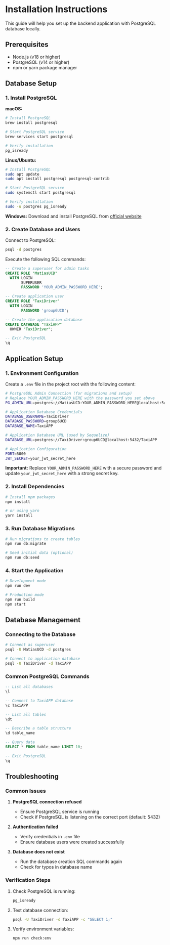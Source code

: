# Installation Instructions

This guide will help you set up the backend application with PostgreSQL database locally.

## Prerequisites

- Node.js (v18 or higher)
- PostgreSQL (v14 or higher)
- npm or yarn package manager

## Database Setup

### 1. Install PostgreSQL

**macOS:**
```bash
# Install PostgreSQL
brew install postgresql

# Start PostgreSQL service
brew services start postgresql

# Verify installation
pg_isready
```

**Linux/Ubuntu:**
```bash
# Install PostgreSQL
sudo apt update
sudo apt install postgresql postgresql-contrib

# Start PostgreSQL service
sudo systemctl start postgresql

# Verify installation
sudo -u postgres pg_isready
```

**Windows:**
Download and install PostgreSQL from [official website](https://www.postgresql.org/download/windows/)

### 2. Create Database and Users

Connect to PostgreSQL:
```bash
psql -d postgres
```

Execute the following SQL commands:
```sql
-- Create a superuser for admin tasks
CREATE ROLE "MatiasUCD"
  WITH LOGIN
       SUPERUSER
       PASSWORD 'YOUR_ADMIN_PASSWORD_HERE';

-- Create application user
CREATE ROLE "TaxiDriver"
  WITH LOGIN
       PASSWORD 'group6UCD';

-- Create the application database
CREATE DATABASE "TaxiAPP"
  OWNER "TaxiDriver";

-- Exit PostgreSQL
\q
```

## Application Setup

### 1. Environment Configuration

Create a `.env` file in the project root with the following content:

```bash
# PostgreSQL Admin Connection (for migrations and setup)
# Replace YOUR_ADMIN_PASSWORD_HERE with the password you set above
PG_ADMIN_URL=postgres://MatiasUCD:YOUR_ADMIN_PASSWORD_HERE@localhost:5432/postgres

# Application Database Credentials
DATABASE_USERNAME=TaxiDriver
DATABASE_PASSWORD=group6UCD
DATABASE_NAME=TaxiAPP

# Application Database URL (used by Sequelize)
DATABASE_URL=postgres://TaxiDriver:group6UCD@localhost:5432/TaxiAPP

# Application Configuration
PORT=5000
JWT_SECRET=your_jwt_secret_here
```

**Important:** Replace `YOUR_ADMIN_PASSWORD_HERE` with a secure password and update `your_jwt_secret_here` with a strong secret key.

### 2. Install Dependencies

```bash
# Install npm packages
npm install

# or using yarn
yarn install
```

### 3. Run Database Migrations

```bash
# Run migrations to create tables
npm run db:migrate

# Seed initial data (optional)
npm run db:seed
```

### 4. Start the Application

```bash
# Development mode
npm run dev

# Production mode
npm run build
npm start
```

## Database Management

### Connecting to the Database

```bash
# Connect as superuser
psql -U MatiasUCD -d postgres

# Connect to application database
psql -U TaxiDriver -d TaxiAPP
```

### Common PostgreSQL Commands

```sql
-- List all databases
\l

-- Connect to TaxiAPP database
\c TaxiAPP

-- List all tables
\dt

-- Describe a table structure
\d table_name

-- Query data
SELECT * FROM table_name LIMIT 10;

-- Exit PostgreSQL
\q
```

## Troubleshooting

### Common Issues

1. **PostgreSQL connection refused**
   - Ensure PostgreSQL service is running
   - Check if PostgreSQL is listening on the correct port (default: 5432)

2. **Authentication failed**
   - Verify credentials in `.env` file
   - Ensure database users were created successfully

3. **Database does not exist**
   - Run the database creation SQL commands again
   - Check for typos in database name

### Verification Steps

1. Check PostgreSQL is running:
   ```bash
   pg_isready
   ```

2. Test database connection:
   ```bash
   psql -U TaxiDriver -d TaxiAPP -c "SELECT 1;"
   ```

3. Verify environment variables:
   ```bash
   npm run check:env
   ```
